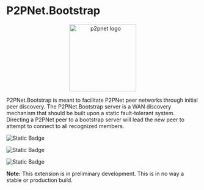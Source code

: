 # P2PNet.Bootstrap
<p align="center">
    <img src="https://github.com/realChrisDeBon/P2PNet/assets/97779307/36f3441a-2905-476e-ac6a-c5fa8a9112b0" width="175" height="175" alt="p2pnet logo">
</p>
P2PNet.Bootstrap is meant to facilitate P2PNet peer networks through initial peer discovery. The P2PNet.Bootstrap server is a WAN discovery mechanism that should be built upon a static fault-tolerant system.
Directing a P2PNet peer to a bootstrap server will lead the new peer to attempt to connect to all recognized members.

![Static Badge](https://img.shields.io/badge/Secure_API-TODO-orange)

![Static Badge](https://img.shields.io/badge/Blacklist-TODO-orange)

![Static Badge](https://img.shields.io/badge/Remote_Control-TODO-orange)

**Note:** This extension is in preliminary development. This is in no way a stable or production build.